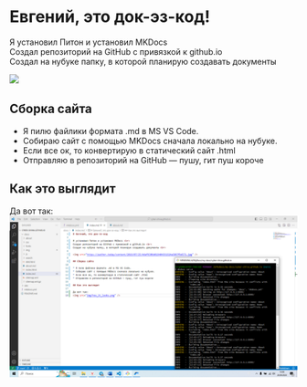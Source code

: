 # Евгений, это док-эз-код!

Я установил Питон и установил MKDocs <br>
Создал репозиторий на GitHub с привязкой к github.io <br>
Создал на нубуке папку, в которой планирую создавать документы <br>

<img src="https://author.today/content/2019/07/25/4daf630bb019404391924a5867fbd571.jpg" />

## Сборка сайта

* Я пилю файлики формата .md в MS VS Code.
* Собираю сайт с помощью MKDocs сначала локально на нубуке.
* Если все ок, то конвертирую в статический сайт .html
* Отправляю в репозиторий на GitHub — пушу, гит пуш короче

## Как это выглядит

Да вот так:
<img src="img/how_it_looks.png" />